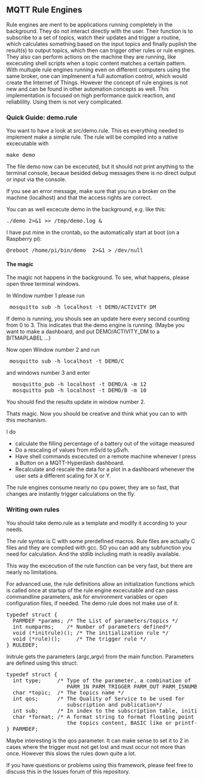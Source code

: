 ## MQTT Rule Engines

Rule engines are ment to be applications running completely in the background. 
They do not interact directly with the user. Their function is to subscribe to a
set of topics, watch their updates and trigger a routine, which calculates 
something based on the input topics and finally puplish the result(s) to output
topics,  which then can trigger other rules or rule engines. They also can
perform actions on the machine they are running, like excecuting shell scripts
when a topic content matches a certain pattern. With multuple rule engines
running even on different computers using the same broker, one can implmenent a
full automation control, which would create the Internet of Things. However the
concept of rule engines is not new and can be found in other automation
concepts as well. This implementation is focused on high performance quick
reaction, and reliablility. Using them is not very complicated. 

### Quick Guide: demo.rule

You want to have a look at src/demo.rule. This es everything needed to implement
make a simple rule. The rule will be compiled into a native excecutable with

<pre>
make demo
</pre>

The file demo now can be excecuted, but it should not print anything to the
terminal console, becaue besided debug messages there is no direct output or
input via the console. 

If you see an error message, make sure that you run a broker on the 
machine (localhost) and that the access rights are correct.

You can as well excecute demo in the background, e.g.
like this:

<pre>
./demo 2>&1 >> /tmp/demo.log &
</pre>

I have put mine in the crontab, so the automatically start at boot 
(on a Raspberry pi):
<pre>
@reboot /home/pi/bin/demo  2>&1 > /dev/null
</pre>

#### The magic

The magic not happens in the background. To see, what happens, 
please open three terminal windows.

In Window number 1 please run 
<pre>
 mosquitto_sub -h localhost -t DEMO/ACTIVITY_DM 
</pre>

If demo is running, you shouls see an update here every second counting from 0
to 3. This indicates that the demo engine is running. (Maybe you want to make 
a dashboard, and put DEMO/ACTIVITY_DM to a BITMAPLABEL ...)

Now open Window number 2 and run
<pre>
 mosquitto_sub -h localhost -t DEMO/C 
</pre>

and windows number 3 and enter

<pre>
  mosquitto_pub -h localhost -t DEMO/A -m 12
  mosquitto_pub -h localhost -t DEMO/B -m 10
</pre>

You should find the results update in window number 2. 

Thats magic. Now you should be creative and think what you 
can to with this mechanism. 

I do
* calculate the filling percentage of a battery out of the voltage measured
* Do a rescaling of values from mSv/d to µSv/h.
* Have shell commands excecuted on a remote machine whenever I press a Button on
  a MQTT-Hyperdash dashboard.
* Recalculate and rescale the data for a plot in a dashboard whenever the 
  user sets a different scaling for X or Y.

The rule engines consume nearly no cpu power, they are so fast, that changes are
instantly trigger calculations on the fly. 

### Writing own rules

You should take demo.rule as a template and modify it according to your needs.

The rule syntax is C with some prerdefined macros. Rule files are actually C 
files and they are  compiled with gcc. SO you can add any subfunction you 
need for calculation. And the stdlib including math is readily available. 

This way the excecution of the rule function can be very fast, but there are 
nearly no limitations.

For advanced use, the rule definitions allow an initialization functions which 
is called once at startup of the rule engine excecutable and can pass
commandline parameters, ask for environment variables or open configuration
files, if needed. The demo rule does not make use of it.

<pre>
typedef struct {
  PARMDEF *params; /* The List of parameters/topics */
  int numparms;    /* Number of parameters defined*/
  void (*initrule)(); /* The initialization rule */
  void (*rule)();     /* The trigger rule */
} RULEDEF;
</pre>

Initrule gets the parameters (argc,argv) from the main function.
Parameters are defined using this struct:


<pre>
typedef struct {
  int type;     /* Type of the parameter, a combination of 
                   PARM_IN PARM_TRIGGER PARM_OUT PARM_ISNUMBER*/
  char *topic;  /* The topics name */
  int qos;      /* The Quality of Service to be used for 
                   subscription and publication*/
  int sub;      /* In index to the subscription table, initialize with 0*/
  char *format; /* A format string to format floating point numbers to 
                   the topics content, BASIC like or printf-like */
} PARMDEF;
</pre>

Maybe interesting is the qos parameter. It can make sense to set it to 2 in cases
where the trigger must not get lost and must occur not more than once. 
However this slows the rules down quite a lot. 

If you have questions or problems using this framework, please feel free to 
discuss this in the Issues forum of this repository.


